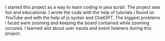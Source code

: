 I started this project as a way to learn coding in java script. The project was fun and educational.
I wrote the code with the help of tutorials i found on YouTube and with the help of js syntax and ChatGPT.
The biggest problems i faced were zooming and keeping the board contained while zooming occured. I learned alot
about user inputs and event listeners during this project.
